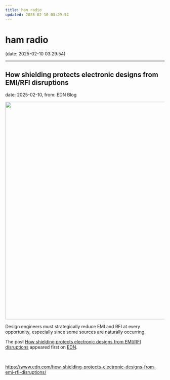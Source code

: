 ```yaml
---
title: ham radio
updated: 2025-02-10 03:29:54
---
```


# ham radio

(date: 2025-02-10 03:29:54)

---

## How shielding protects electronic designs from EMI/RFI disruptions

date: 2025-02-10, from: EDN Blog

<img width="1600" height="685" src="https://www.edn.com/wp-content/uploads/Hero-image-emi-shielding-IQS-directory.jpg?fit=1600%2C685" class="webfeedsFeaturedVisual wp-post-image" alt="" style="display: block; margin-bottom: 5px; clear:both;max-width: 100%;" link_thumbnail="" decoding="async" fetchpriority="high" srcset="https://www.edn.com/wp-content/uploads/Hero-image-emi-shielding-IQS-directory.jpg?w=1600 1600w, https://www.edn.com/wp-content/uploads/Hero-image-emi-shielding-IQS-directory.jpg?w=300 300w, https://www.edn.com/wp-content/uploads/Hero-image-emi-shielding-IQS-directory.jpg?w=768 768w, https://www.edn.com/wp-content/uploads/Hero-image-emi-shielding-IQS-directory.jpg?w=1024 1024w, https://www.edn.com/wp-content/uploads/Hero-image-emi-shielding-IQS-directory.jpg?w=1536 1536w" sizes="(max-width: 1600px) 100vw, 1600px" /><p>Design engineers must strategically reduce EMI and RFI at every opportunity, especially since some sources are naturally occurring.</p>
<p>The post <a href="https://www.edn.com/how-shielding-protects-electronic-designs-from-emi-rfi-disruptions/" data-wpel-link="internal">How shielding protects electronic designs from EMI/RFI disruptions</a> appeared first on <a href="https://www.edn.com" data-wpel-link="internal">EDN</a>.</p>
 

<br> 

<https://www.edn.com/how-shielding-protects-electronic-designs-from-emi-rfi-disruptions/>

